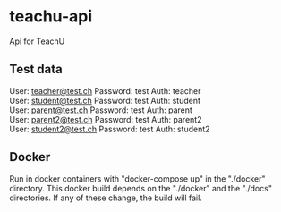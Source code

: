 # teachu-api
Api for TeachU 

## Test data
User: teacher@test.ch
Password: test
Auth: teacher  
User: student@test.ch
Password: test
Auth: student  
User: parent@test.ch
Password: test
Auth: parent  
User: parent2@test.ch
Password: test
Auth: parent2  
User: student2@test.ch
Password: test
Auth: student2

## Docker
Run in docker containers with "docker-compose up" in the "./docker" directory. 
This docker build depends on the "./docker" and the "./docs" directories. If any of these change, the build will fail.
